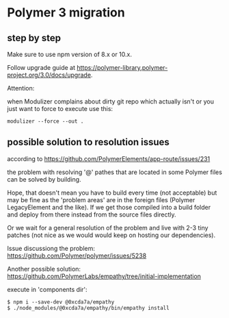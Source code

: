 # Polymer 3 migration

## step by step

Make sure to use npm version of 8.x or 10.x.

Follow upgrade guide at https://polymer-library.polymer-project.org/3.0/docs/upgrade.


Attention:

when Modulizer complains about dirty git repo which actually isn't or you just
want to force to execute use this:

```
modulizer --force --out .
```

## possible solution to resolution issues

according to https://github.com/PolymerElements/app-route/issues/231

the problem with resolving '@' pathes that are located in some Polymer files can be solved
by building.

Hope, that doesn't mean you have to build every time (not acceptable) but may be fine as
the 'problem areas' are in the foreign files (Polymer LegacyElement and the like). If we get those
compiled into a build folder and deploy from there instead from the source files directly. 

Or we wait for a general resolution of the problem and live with 2-3 tiny patches (not nice as we would
would keep on hosting our dependencies).


Issue discussiong the problem:
https://github.com/Polymer/polymer/issues/5238

Another possible solution:
https://github.com/PolymerLabs/empathy/tree/initial-implementation

execute in 'components dir':

```
$ npm i --save-dev @0xcda7a/empathy
$ ./node_modules/@0xcda7a/empathy/bin/empathy install
```





